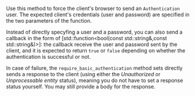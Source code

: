 Use this method to force the client's browser to send an `Authentication` user. The expected client's credentials (user and password) are specified in the two parameters of the function.

Instead of directly specyfing a user and a password, you can also send a callback in the form of [std::function<bool(const std::string&,const std::string&)>]: the callback receive the user and password sent by the client, and it is expected to return `true` or `false` depending on whether the authentication is successful or not.

In case of failure, the `require_basic_authentication` method sets directly sends a response to the client (using either the _Unauthorized_ or _Unprocessable entity_ status), meaning you do not have to set a response status yourself. You may still provide a body for the response.
